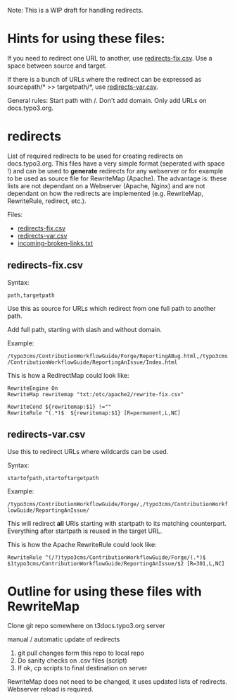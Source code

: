 Note: This is a WIP draft for handling redirects. 

# Hints for using these files:

If you need to redirect one URL to another, use [redirects-fix.csv](https://github.com/TYPO3-Documentation/redirects/edit/master/redirects-fix.csv). Use a space between source and target. 

If there is a bunch of URLs where the redirect can be expressed as sourcepath/* >> targetpath/*, use [redirects-var.csv](https://github.com/TYPO3-Documentation/redirects/edit/master/redirects-var.csv).

General rules: Start path with /. Don't add domain. Only add URLs on docs.typo3.org. 

# redirects
List of required redirects to be used for creating redirects on docs.typo3.org. This files have a very simple format (seperated with space !) and can be used to **generate** redirects for any webserver or for example to be used as source file for RewriteMap (Apache). The advantage is: these lists are not dependant on a Webserver (Apache, Nginx) and are not dependant on how the redirects are implemented (e.g. RewriteMap, RewriteRule, redirect, etc.). 

Files:

* [redirects-fix.csv](https://raw.githubusercontent.com/TYPO3-Documentation/redirects/master/redirects-fix.csv)
* [redirects-var.csv](https://github.com/TYPO3-Documentation/redirects/blob/master/redirects-var.csv)
* [incoming-broken-links.txt](https://github.com/TYPO3-Documentation/redirects/blob/master/broken-links.txt)

## redirects-fix.csv

Syntax:

```path,targetpath```

Use this as source for URLs which redirect from one full path to another path.

Add full path, starting with slash and without domain.

Example:

```/typo3cms/ContributionWorkflowGuide/Forge/ReportingABug.html,/typo3cms/ContributionWorkflowGuide/ReportingAnIssue/Index.html```

This is how a RedirectMap could look like:

```
RewriteEngine On
RewriteMap rewritemap "txt:/etc/apache2/rewrite-fix.csv"

RewriteCond ${rewritemap:$1} !=""
RewriteRule ^(.*)$  ${rewritemap:$1} [R=permanent,L,NC]
```


## redirects-var.csv

Use this to redirect URLs where wildcards can be used.  

Syntax:

```startofpath,startoftargetpath```

Example:

```/typo3cms/ContributionWorkflowGuide/Forge/,/typo3cms/ContributionWorkflowGuide/ReportingAnIssue/```

This will redirect **all** URls starting with startpath to its matching counterpart. Everything after startpath is reused in the target URL.

This is how the Apache RewriteRule could look like:

```RewriteRule ^(/?)typo3cms/ContributionWorkflowGuide/Forge/(.*)$ $1typo3cms/ContributionWorkflowGuide/ReportingAnIssue/$2 [R=301,L,NC]```


# Outline for using these files with RewriteMap

Clone git repo somewhere on t3docs.typo3.org server

manual / automatic update of redirects

1. git pull changes form this repo to local repo
2. Do sanity checks on .csv files (script)
3. If ok, cp scripts to final destination on server

RewriteMap does not need to be changed, it uses updated lists of redirects. Webserver reload is required.


